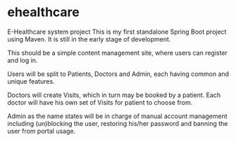 # ehealthcare
E-Healthcare system project
This is my first standalone Spring Boot project using Maven. It is still in the early stage of development.

This should be a simple content management site, where users can register and log in. 

Users will be split to Patients, Doctors and Admin, each having common and unique features.

Doctors will create Visits, which in turn may be booked by a patient. Each doctor will have his own set of Visits for patient to choose from.

Admin as the name states will be in charge of manual account management including (un)blocking the user, restoring his/her password and banning the user from portal usage.
